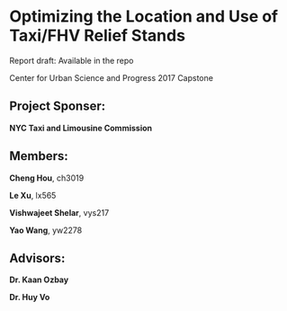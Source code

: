 # Optimizing the Location and Use of Taxi/FHV Relief Stands

Report draft: Available in the repo 

Center for Urban Science and Progress 2017 Capstone

## Project Sponser:  
**NYC Taxi and Limousine Commission**

## Members:
**Cheng Hou**, ch3019

**Le Xu**, lx565

**Vishwajeet Shelar**, vys217

**Yao Wang**, yw2278

## Advisors:
**Dr. Kaan Ozbay**

**Dr. Huy Vo**
